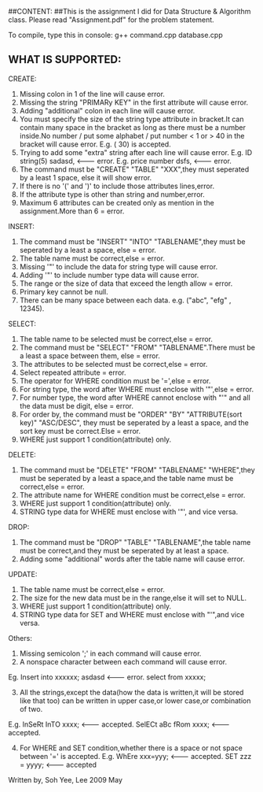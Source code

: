 ##CONTENT:
##This is the assignment I did for Data Structure & Algorithm class. Please read "Assignment.pdf" for the problem statement.


To compile, type this in console:
   g++ command.cpp database.cpp


WHAT IS SUPPORTED:
-----------------
CREATE:
1. Missing colon in 1 of the line will cause error.
2. Missing the string "PRIMARy KEY" in the first attribute will cause error.
3. Adding "additional" colon in each line will cause error.
4. You must specify the size of the string type attribute in bracket.It can contain many
   space in the bracket as long as there must be a number inside.No number / put some alphabet / 
   put number < 1 or > 40 in the bracket will cause error.
   E.g. (   30) is accepted.
5. Trying to add some "extra" string after each line will cause error.
   E.g. ID string(5) sadasd, <--- error.
   E.g. price number dsfs,   <--- error.
6. The command must be "CREATE" "TABLE" "XXX",they must seperated by a least 1 space,
   else it will show error.
7. If there is no '(' and ')' to include those attributes lines,error.
8. If the attribute type is other than string and number,error.
9. Maximum 6 attributes can be created only as mention in the assignment.More than 6 = error.


INSERT:
1. The command must be "INSERT" "INTO" "TABLENAME",they must be seperated by a least a space,
   else = error.
2. The table name must be correct,else = error.
3. Missing '"' to include the data for string type will cause error.
4. Adding '"' to include number type data will cause error.
5. The range or the size of data that exceed the length allow = error.
6. Primary key cannot be null.
7. There can be many space between each data.
e.g. ("abc",     "efg"   , 12345).


SELECT:
1. The table name to be selected must be correct,else = error.
2. The command must be "SELECT" "FROM" "TABLENAME".There must be a least a space between them,
   else = error.
3. The attributes to be selected must be correct,else = error.
4. Select repeated attribute = error.
5. The operator for WHERE condition must be '=',else = error.
6. For string type, the word after WHERE must enclose with '"',else = error.
7. For number type, the word after WHERE cannot enclose with "'" and all the data must be
   digit, else = error.
8. For order by, the command must be "ORDER" "BY" "ATTRIBUTE(sort key)" "ASC/DESC",
   they must be seperated by a least a space, and the sort key must be correct.Else = error.
9. WHERE just support 1 condition(attribute) only.

DELETE:
1. The command must be "DELETE" "FROM" "TABLENAME" "WHERE",they must be seperated by a 
   least a space,and the table name must be correct,else = error.
2. The attribute name for WHERE condition must be correct,else = error.
3. WHERE just support 1 condition(attribute) only.
4. STRING type data for WHERE must enclose with '"', and vice versa.

DROP:
1. The command must be "DROP" "TABLE" "TABLENAME",the table name must be correct,and they must 
   be seperated by at least a space.
2. Adding some "additional" words after the table name will cause error.

UPDATE:
1. The table name must be correct,else = error.
2. The size for the new data must be in the range,else it will set to NULL.
3. WHERE just support 1 condition(attribute) only.
4. STRING type data for SET and WHERE must enclose with "'",and vice versa.

Others:
1. Missing semicolon ';' in each command will cause error.
2. A nonspace character between each command will cause error.

Eg.
Insert into xxxxxx;
asdasd	   		<--- error.
select from xxxxx;

3. All the strings,except the data(how the data is written,it will be stored like that too)
   can be written in upper case,or lower case,or combination of two.

E.g.
InSeRt InTO xxxx;	<--- accepted.
SelECt aBc fRom xxxx;	<--- accepted.

4. For WHERE and SET condition,whether there is a space or not space between '=' is accepted.
E.g.
WhEre xxx=yyy;      <--- accepted.
SET zzz     = yyyy;   <--- accepted



Written by,
Soh Yee, Lee
2009 May

